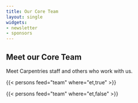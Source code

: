 ```yaml
---
title: Our Core Team
layout: single
widgets:
- newsletter
- sponsors
---
```



## Meet our Core Team

Meet Carpentries staff and others who work with us.

{{< persons feed="team" where="et,true" >}}

{{< persons feed="team" where="et,false" >}}